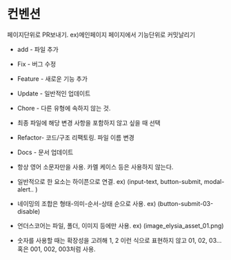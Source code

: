 # 컨벤션

페이지단위로 PR보내기. ex)메인페이지
페이지에서 기능단위로 커밋날리기

- add - 파일 추가
- Fix - 버그 수정
- Feature - 새로운 기능 추가
- Update - 일반적인 업데이트
- Chore - 다른 유형에 속하지 않는 것.
- 최종 파일에 해당 변경 사항을 포함하지 않고 싶을 때 선택
- Refactor- 코드/구조 리팩토링. 파일 이름 변경
- Docs - 문서 업데이트

- 항상 영어 소문자만을 사용. 카멜 케이스 등은 사용하지 않는다.

- 일반적으로 한 요소는 하이픈으로 연결. ex) (input-text, button-submit, modal-alert.. )

- 네이밍의 조합은 형태-의미-순서-상태 순으로 사용. ex) (button-submit-03-disable)

- 언더스코어는 파일, 폴더, 이미지 등에만 사용. ex) (image_elysia_asset_01.png)

- 숫자를 사용할 때는 확장성을 고려해 1, 2 이런 식으로 표현하지 않고 01, 02, 03… 혹은 001, 002, 003처럼 사용.
